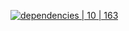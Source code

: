 [![dependencies | 10 | 163](https://img.shields.io/badge/dependencies-10%20|%20163-blue.svg)](DEPENDENCIES.md)
